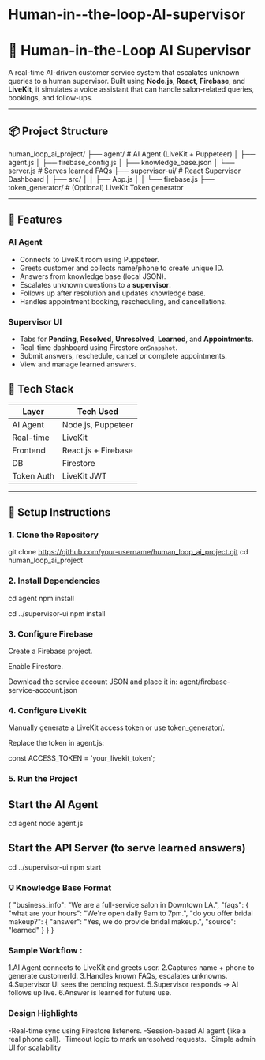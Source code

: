 # Human-in--the-loop-AI-supervisor
# 🤖 Human-in-the-Loop AI Supervisor

A real-time AI-driven customer service system that escalates unknown queries to a human supervisor. Built using **Node.js**, **React**, **Firebase**, and **LiveKit**, it simulates a voice assistant that can handle salon-related queries, bookings, and follow-ups.

---

## 📦 Project Structure
human_loop_ai_project/
├── agent/ # AI Agent (LiveKit + Puppeteer)
│ ├── agent.js
│ ├── firebase_config.js
│ ├── knowledge_base.json
│ └── server.js # Serves learned FAQs
├── supervisor-ui/ # React Supervisor Dashboard
│ ├── src/
│ │ ├── App.js
│ │ └── firebase.js
├── token_generator/ # (Optional) LiveKit Token generator

---

## 🧠 Features

### AI Agent
- Connects to LiveKit room using Puppeteer.
- Greets customer and collects name/phone to create unique ID.
- Answers from knowledge base (local JSON).
- Escalates unknown questions to a **supervisor**.
- Follows up after resolution and updates knowledge base.
- Handles appointment booking, rescheduling, and cancellations.

### Supervisor UI
- Tabs for **Pending**, **Resolved**, **Unresolved**, **Learned**, and **Appointments**.
- Real-time dashboard using Firestore `onSnapshot`.
- Submit answers, reschedule, cancel or complete appointments.
- View and manage learned answers.


## 🔧 Tech Stack

| Layer         | Tech Used              |
|---------------|------------------------|
| AI Agent      | Node.js, Puppeteer     |
| Real-time     | LiveKit                |
| Frontend      | React.js + Firebase    |
| DB            | Firestore              |
| Token Auth    | LiveKit JWT            |

---

## 🚀 Setup Instructions

### 1. Clone the Repository

git clone https://github.com/your-username/human_loop_ai_project.git
cd human_loop_ai_project

### 2. Install Dependencies

cd agent
npm install

cd ../supervisor-ui
npm install

### 3. Configure Firebase
Create a Firebase project.

Enable Firestore.

Download the service account JSON and place it in:
agent/firebase-service-account.json

### 4. Configure LiveKit
Manually generate a LiveKit access token or use token_generator/.

Replace the token in agent.js:

const ACCESS_TOKEN = 'your_livekit_token';

### 5. Run the Project
## Start the AI Agent

cd agent
node agent.js

## Start the API Server (to serve learned answers)

cd ../supervisor-ui
npm start

### 💡 Knowledge Base Format

{
  "business_info": "We are a full-service salon in Downtown LA.",
  "faqs": {
    "what are your hours": "We're open daily 9am to 7pm.",
    "do you offer bridal makeup?": {
      "answer": "Yes, we do provide bridal makeup.",
      "source": "learned"
    }
  }
}

###  Sample Workflow :

1.AI Agent connects to LiveKit and greets user.
2.Captures name + phone to generate customerId.
3.Handles known FAQs, escalates unknowns.
4.Supervisor UI sees the pending request.
5.Supervisor responds → AI follows up live.
6.Answer is learned for future use.


### Design Highlights
-Real-time sync using Firestore listeners.
-Session-based AI agent (like a real phone call).
-Timeout logic to mark unresolved requests.
-Simple admin UI for scalability
    



